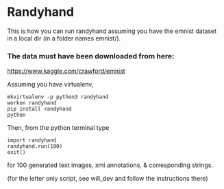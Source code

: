 # Randyhand

This is how you can run randyhand assuming you have the emnist dataset in a local dir (in a folder names emnist/).

### The data must have been downloaded from here: 
https://www.kaggle.com/crawford/emnist

Assuming you have virtualenv,

```{bash}
mkvirtualenv -p python3 randyhand
workon randyhand
pip install randyhand
python
```

Then, from the python terminal type

```{python}
import randyhand
randyhand.run(100)
exit()
```
for 100 generated text images, xml annotations, & corresponding strings.

(for the letter only script, see will_dev and follow the instructions there)

